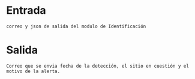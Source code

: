 # Entrada

```
correo y json de salida del modulo de Identificación
```

# Salida

```
Correo que se envia fecha de la detección, el sitio en cuestión y el motivo de la alerta.
```
